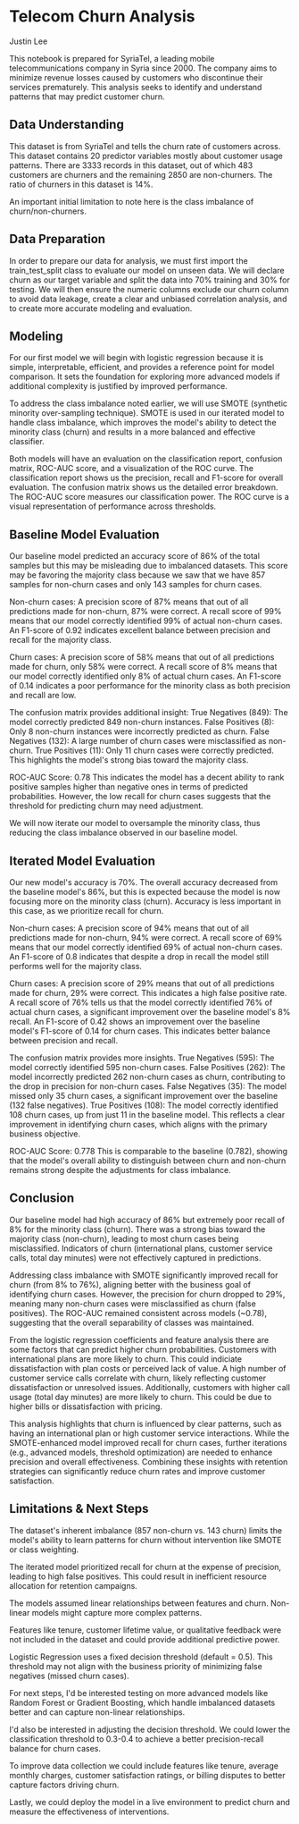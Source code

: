 
# Telecom Churn Analysis

Justin Lee

This notebook is prepared for SyriaTel, a leading mobile telecommunications company in Syria since 2000. The company aims to minimize revenue losses caused by customers who discontinue their services prematurely. This analysis seeks to identify and understand patterns that may predict customer churn.

## Data Understanding
This dataset is from SyriaTel and tells the churn rate of customers across. This dataset contains 20 predictor variables mostly about customer usage patterns. There are 3333 records in this dataset, out of which 483 customers are churners and the remaining 2850 are non-churners. The ratio of churners in this dataset is 14%.

An important initial limitation to note here is the class imbalance of churn/non-churners.
## Data Preparation
In order to prepare our data for analysis, we must first import the train_test_split class to evaluate our model on unseen data. We will declare churn as our target variable and split the data into 70% training and 30% for testing. We will then ensure the numeric columns exclude our churn column to avoid data leakage, create a clear and unbiased correlation analysis, and to create more accurate modeling and evaluation.
## Modeling
For our first model we will begin with logistic regression because it is simple, interpretable, efficient, and provides a reference point for model comparison. It sets the foundation for exploring more advanced models if additional complexity is justified by improved performance.

To address the class imbalance noted earlier, we will use SMOTE (synthetic minority over-sampling technique). SMOTE is used in our iterated model to handle class imbalance, which improves the model's ability to detect the minority class (churn) and results in a more balanced and effective classifier.

Both models will have an evaluation on the classification report, confusion matrix, ROC-AUC score, and a visualization of the ROC curve. The classification report shows us the precision, recall and F1-score for overall evaluation. The confusion matrix shows us the detailed error breakdown. The ROC-AUC score measures our classification power. The ROC curve is a visual representation of performance across thresholds.
## Baseline Model Evaluation
Our baseline model predicted an accuracy score of 86% of the total samples but this may be misleading due to imbalanced datasets. This score may be favoring the majority class because we saw that we have 857 samples for non-churn cases and only 143 samples for churn cases.

Non-churn cases: A precision score of 87% means that out of all predictions made for non-churn, 87% were correct. A recall score of 99% means that our model correctly identified 99% of actual non-churn cases. An F1-score of 0.92 indicates excellent balance between precision and recall for the majority class.

Churn cases: A precision score of 58% means that out of all predictions made for churn, only 58% were correct. A recall score of 8% means that our model correctly identified only 8% of actual churn cases. An F1-score of 0.14 indicates a poor performance for the minority class as both precision and recall are low.

The confusion matrix provides additional insight: True Negatives (849): The model correctly predicted 849 non-churn instances. False Positives (8): Only 8 non-churn instances were incorrectly predicted as churn. False Negatives (132): A large number of churn cases were misclassified as non-churn. True Positives (11): Only 11 churn cases were correctly predicted. This highlights the model's strong bias toward the majority class.

ROC-AUC Score: 0.78 This indicates the model has a decent ability to rank positive samples higher than negative ones in terms of predicted probabilities. However, the low recall for churn cases suggests that the threshold for predicting churn may need adjustment.

We will now iterate our model to oversample the minority class, thus reducing the class imbalance observed in our baseline model.
## Iterated Model Evaluation
Our new model's accuracy is 70%. The overall accuracy decreased from the baseline model's 86%, but this is expected because the model is now focusing more on the minority class (churn). Accuracy is less important in this case, as we prioritize recall for churn.

Non-churn cases: A precision score of 94% means that out of all predictions made for non-churn, 94% were correct. A recall score of 69% means that our model correctly identified 69% of actual non-churn cases. An F1-score of 0.8 indicates that despite a drop in recall the model still performs well for the majority class.

Churn cases: A precision score of 29% means that out of all predictions made for churn, 29% were correct. This indicates a high false positive rate. A recall score of 76% tells us that the model correctly identified 76% of actual churn cases, a significant improvement over the baseline model's 8% recall. An F1-score of 0.42 shows an improvement over the baseline model's F1-score of 0.14 for churn cases. This indicates better balance between precision and recall.

The confusion matrix provides more insights. True Negatives (595): The model correctly identified 595 non-churn cases. False Positives (262): The model incorrectly predicted 262 non-churn cases as churn, contributing to the drop in precision for non-churn cases. False Negatives (35): The model missed only 35 churn cases, a significant improvement over the baseline (132 false negatives). True Positives (108): The model correctly identified 108 churn cases, up from just 11 in the baseline model. This reflects a clear improvement in identifying churn cases, which aligns with the primary business objective.

ROC-AUC Score: 0.778 This is comparable to the baseline (0.782), showing that the model's overall ability to distinguish between churn and non-churn remains strong despite the adjustments for class imbalance.
## Conclusion
Our baseline model had high accuracy of 86% but extremely poor recall of 8% for the minority class (churn). There was a strong bias toward the majority class (non-churn), leading to most churn cases being misclassified. Indicators of churn (international plans, customer service calls, total day minutes) were not effectively captured in predictions.

Addressing class imbalance with SMOTE significantly improved recall for churn (from 8% to 76%), aligning better with the business goal of identifying churn cases. However, the precision for churn dropped to 29%, meaning many non-churn cases were misclassified as churn (false positives). The ROC-AUC remained consistent across models (~0.78), suggesting that the overall separability of classes was maintained.

From the logistic regression coefficients and feature analysis there are some factors that can predict higher churn probabilities. Customers with international plans are more likely to churn. This could indiciate dissatisfaction with plan costs or perceived lack of value. A high number of customer service calls correlate with churn, likely reflecting customer dissatisfaction or unresolved issues. Additionally, customers with higher call usage (total day minutes) are more likely to churn. This could be due to higher bills or dissatisfaction with pricing.

This analysis highlights that churn is influenced by clear patterns, such as having an international plan or high customer service interactions. While the SMOTE-enhanced model improved recall for churn cases, further iterations (e.g., advanced models, threshold optimization) are needed to enhance precision and overall effectiveness. Combining these insights with retention strategies can significantly reduce churn rates and improve customer satisfaction.
## Limitations & Next Steps
The dataset's inherent imbalance (857 non-churn vs. 143 churn) limits the model's ability to learn patterns for churn without intervention like SMOTE or class weighting.

The iterated model prioritized recall for churn at the expense of precision, leading to high false positives. This could result in inefficient resource allocation for retention campaigns.

The models assumed linear relationships between features and churn. Non-linear models might capture more complex patterns.

Features like tenure, customer lifetime value, or qualitative feedback were not included in the dataset and could provide additional predictive power.

Logistic Regression uses a fixed decision threshold (default = 0.5). This threshold may not align with the business priority of minimizing false negatives (missed churn cases).

For next steps, I'd be interested testing on more advanced models like Random Forest or Gradient Boosting, which handle imbalanced datasets better and can capture non-linear relationships.

I'd also be interested in adjusting the decision threshold. We could lower the classification threshold to 0.3-0.4 to achieve a better precision-recall balance for churn cases.

To improve data collection we could include features like tenure, average monthly charges, customer satisfaction ratings, or billing disputes to better capture factors driving churn.

Lastly, we could deploy the model in a live environment to predict churn and measure the effectiveness of interventions.
